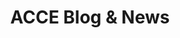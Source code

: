 ---
_schema: paginated_collection
title: ACCE Blog & News
description: "Stay up-to-date with the latest news, stories, and updates from the Alliance for Cancer Care Equity. Learn more about our work, our impact, and the issues we're passionate about."
page_size: 3
seo:
  page_description: "Stay up-to-date with the latest news, stories, and updates from the Alliance for Cancer Care Equity (ACCE). Learn more about our work, our impact, and the issues we're passionate about."
  canonical_url:
  featured_image:
  featured_image_alt:
  author_twitter_handle:
  open_graph_type:
  no_index: false
---